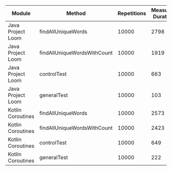| Module | Method | Repetitions | Measured Duration | Machine |
|---|---|---|---|---|
| Java Project Loom | findAllUniqueWords | 10000 | 2798 | Prototype |
| Java Project Loom | findAllUniqueWordsWithCount | 10000 | 1919 | Prototype |
| Java Project Loom | controlTest | 10000 | 663 | Prototype |
| Java Project Loom | generalTest | 10000 | 103 | Prototype |
| Kotlin Coroutines | findAllUniqueWords | 10000 | 2573 | Prototype |
| Kotlin Coroutines | findAllUniqueWordsWithCount | 10000 | 2423 | Prototype |
| Kotlin Coroutines | controlTest | 10000 | 649 | Prototype |
| Kotlin Coroutines | generalTest | 10000 | 222 | Prototype |
